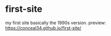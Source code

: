 # first-site
my first site basically the 1990s version. 
preview: https://conceal34.github.io/first-site/
